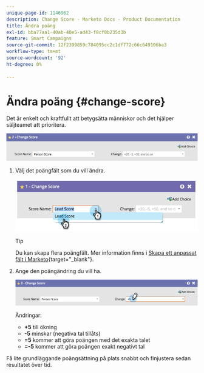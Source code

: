 ```yaml
---
unique-page-id: 1146962
description: Change Score - Marketo Docs - Product Documentation
title: Ändra poäng
exl-id: bba77aa1-40ab-40e5-ad43-f8cf0b235d3b
feature: Smart Campaigns
source-git-commit: 12f2399859c784095cc2c1df772c66c649106ba3
workflow-type: tm+mt
source-wordcount: '92'
ht-degree: 0%

---
```


# Ändra poäng {#change-score}

Det är enkelt och kraftfullt att betygsätta människor och det hjälper säljteamet att prioritera.

![](assets/change-score-1.png)

1. Välj det poängfält som du vill ändra.

   ![](assets/change-score-2.png)

   >[!TIP]
   >
   >Du kan skapa flera poängfält. Mer information finns i [Skapa ett anpassat fält i Marketo](/help/marketo/product-docs/administration/field-management/create-a-custom-field-in-marketo.md){target="_blank"}.

1. Ange den poängändring du vill ha.

   ![](assets/change-score-3.png)

   Ändringar:

   * **+5** till ökning
   * **-5** minskar (negativa tal tillåts)
   * **=5** kommer att göra poängen med det exakta talet
   * **=-5** kommer att göra poängen exakt negativt tal

Få lite grundläggande poängsättning på plats snabbt och finjustera sedan resultatet över tid.
